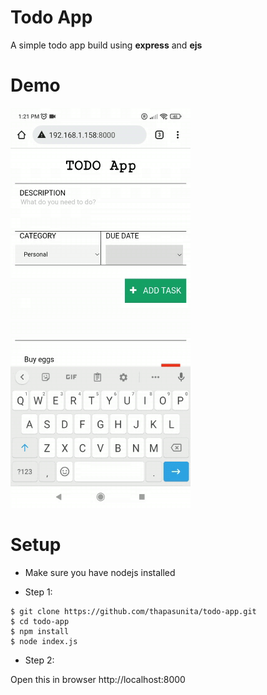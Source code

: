 # Todo App
A simple todo app build using <b>express</b> and <b>ejs</b>

# Demo

<img src='https://raw.githubusercontent.com/thapasunita/todo-app/master/assets/todo-app.gif'>


# Setup
* Make sure you have nodejs installed
- Step 1:
```
$ git clone https://github.com/thapasunita/todo-app.git
$ cd todo-app
$ npm install
$ node index.js
```
- Step 2:

Open this in browser http://localhost:8000
